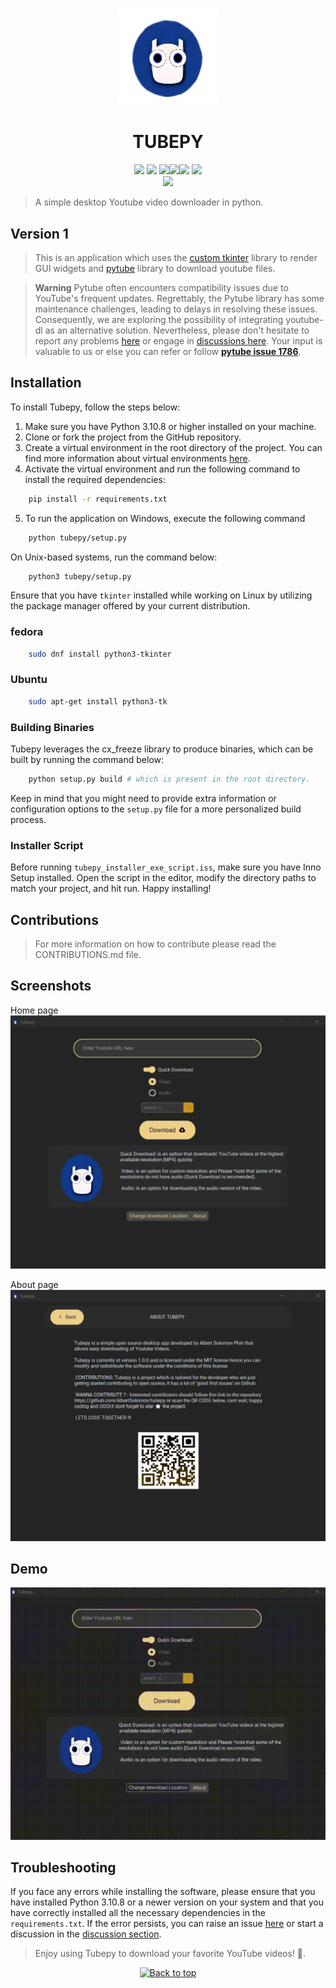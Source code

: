 <div align="center">
<h1>
<img width="160" height="150" src="assets/new_tubepy_logo.png"/>
</h1>
<h1>TUBEPY</h1> 
</div>
<p align="center"> <img src="https://camo.githubusercontent.com/3dbcfa4997505c80ef928681b291d33ecfac2dabf563eb742bb3e269a5af909c/68747470733a2f2f696d672e736869656c64732e696f2f6769746875622f6c6963656e73652f496c65726961796f2f6d61726b646f776e2d6261646765733f7374796c653d666f722d7468652d6261646765"> <img src="https://img.shields.io/badge/python-3670A0?style=for-the-badge&logo=python&logoColor=ffdd54"> <img src="https://img.shields.io/badge/Linux-FCC624?style=for-the-badge&logo=linux&logoColor=black"><img src="https://img.shields.io/badge/mac%20os-000000?style=for-the-badge&logo=macos&logoColor=F0F0F0"><img src="https://img.shields.io/badge/Windows-0078D6?style=for-the-badge&logo=windows&logoColor=white"> <img src="https://img.shields.io/badge/git-%23F05033.svg?style=for-the-badge&logo=git&logoColor=white"><br><img src="https://img.shields.io/badge/Status-Active-green.svg"> </p>



> A simple desktop Youtube video downloader in python.

## Version 1

> This is an application which uses the [custom tkinter](https://github.com/TomSchimansky/CustomTkinter) library to render GUI widgets and [pytube](https://pytube.io/en/latest/) library to download youtube files.

> **Warning**
Pytube often encounters compatibility issues due to YouTube's frequent updates. Regrettably, the Pytube library has some maintenance challenges, leading to delays in resolving these issues. Consequently, we are exploring the possibility of integrating youtube-dl as an alternative solution. Nevertheless, please don't hesitate to report any problems [here](https://github.com/AlbertSolomon/tubepy/issues) or engage in [discussions here](https://github.com/AlbertSolomon/tubepy/discussions). Your input is valuable to us or else you can refer or follow **[pytube issue 1786](https://github.com/pytube/pytube/issues/178k6)**.

## Installation

To install Tubepy, follow the steps below:

1. Make sure you have Python 3.10.8 or higher installed on your machine.
2. Clone or fork the project from the GitHub repository.
3. Create a virtual environment in the root directory of the project. You can find more information about virtual environments [here](https://www.geeksforgeeks.org/python-virtual-environment/).
4. Activate the virtual environment and run the following command to install the required dependencies:

```bash
    pip install -r requirements.txt 
```

5. To run the application on Windows, execute the following command

```bash
    python tubepy/setup.py 
```

On Unix-based systems, run the command below:

```bash
    python3 tubepy/setup.py 
```

Ensure that you have ``tkinter`` installed while working on Linux by utilizing the package manager offered by your current distribution.

### fedora

```bash 
    sudo dnf install python3-tkinter
```

### Ubuntu

```bash
    sudo apt-get install python3-tk
```

### Building Binaries

Tubepy leverages the cx_freeze library to produce binaries, which can be built by running the command below:

```bash
    python setup.py build # which is present in the root directory.
```

Keep in mind that you might need to provide extra information or configuration options to the ``setup.py`` file for a more personalized build process.

### Installer Script

Before running ``tubepy_installer_exe_script.iss``, make sure you have Inno Setup installed. Open the script in the editor, modify the directory paths to match your project, and hit run. Happy installing!

## Contributions

> For more information on how to contribute please read the CONTRIBUTIONS.md file.

## Screenshots

Home page
![Home Page](https://github.com/AlbertSolomon/tubepy/blob/main/assets/screenshots/home%20page.png)

About page
![About Page](https://github.com/AlbertSolomon/tubepy/blob/main/assets/screenshots/about%20page.png)

## Demo

![Demo](https://github.com/AlbertSolomon/tubepy/blob/main/assets/demo.gif)

## Troubleshooting

If you face any errors while installing the software, please ensure that you have installed Python 3.10.8 or a newer version on your system and that you have correctly installed all the necessary dependencies in the ``requirements.txt``. If the error persists, you can raise an issue [here](https://github.com/AlbertSolomon/tubepy/issues) or start a discussion in the [discussion section](https://github.com/AlbertSolomon/tubepy/discussions).

> Enjoy using Tubepy to download your favorite YouTube videos! 🍾.

<p align="center"><a href="https://github.com/AlbertSolomon/tubepy#"><img src="https://superagi.com/wp-content/uploads/2023/05/backToTopButton.png" alt="Back to top" height="29"/></a></p>

